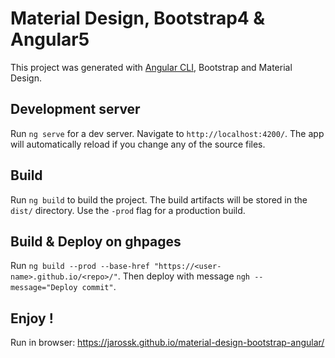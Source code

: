 # Material Design, Bootstrap4 & Angular5

This project was generated with [Angular CLI](https://github.com/angular/angular-cli), Bootstrap and Material Design.

## Development server

Run `ng serve` for a dev server. Navigate to `http://localhost:4200/`. The app will automatically reload if you change any of the source files.

## Build 

Run `ng build` to build the project. The build artifacts will be stored in the `dist/` directory. Use the `-prod` flag for a production build.

## Build & Deploy on ghpages

Run `ng build --prod --base-href "https://<user-name>.github.io/<repo>/"`. Then deploy with message `ngh --message="Deploy commit"`.

## Enjoy !

Run in browser: https://jarossk.github.io/material-design-bootstrap-angular/